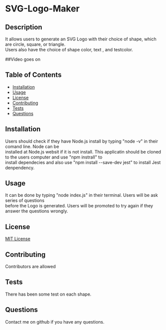 # SVG-Logo-Maker

## Description

 It allows users to generate an SVG Logo with their choice of shape, which are circle, square, or triangle.    
Users also have the choice of shape color, text , and testcolor.

##Video goes on

## Table of Contents

* [Installation](#installation)
* [Usage](#usage)
* [License](#license)
* [Contributing](#contributing)
* [Tests](#tests)
* [Questions](#questions)


## Installation

Users should check if they have Node.js install by typing "node -v" in their comand line. Node can be     
installed at Node.js websit if it is not install. This applicatin should be cloned to the users computer and use "npm instrall" to       
install dependecies and also use "npm install --save-dev jest" to install Jest denpendency.


## Usage

It can be done by typing "node index.js" in their terminal. Users will be ask series of questions     
before the Logo is generated. Users will be promoted to try again if they answer the questions wrongly.


## License

[MIT License](https://opensource.org/licenses/MIT)


## Contributing

Contributors are allowed


## Tests

There has been some test on each shape.


## Questions

Contact me on github if you have any questions.